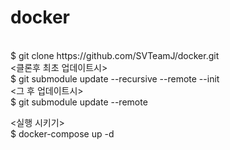 # docker
<br/>
$ git clone https://github.com/SVTeamJ/docker.git
<br/>
<클론후 최초 업데이트시><br/>
$ git submodule update --recursive --remote --init<br/>
<그 후 업데이트시><br/>
$ git submodule update  --remote
<br/>

<실행 시키기>
<br/>
$ docker-compose up -d
